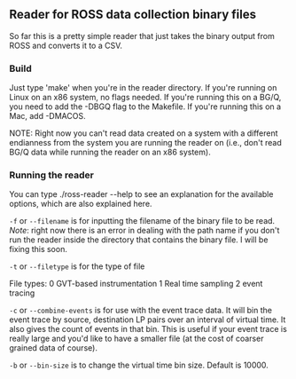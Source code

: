 ## Reader for ROSS data collection binary files

So far this is a pretty simple reader that just takes the binary output from 
ROSS and converts it to a CSV.

### Build

Just type 'make' when you're in the reader directory. 
If you're running on Linux on an x86 system, no flags needed.
If you're running this on a BG/Q, you need to add the -DBGQ flag to the Makefile.
If you're running this on a Mac, add -DMACOS. 

NOTE: Right now you can't read data created on a system with a different endianness
from the system you are running the reader on (i.e., don't read BG/Q data while
running the reader on an x86 system).


### Running the reader

You can type ./ross-reader --help to see an explanation for the available 
options, which are also explained here. 

`-f` or `--filename` is for inputting the filename of the binary file to be read.
*Note*: right now there is an error in dealing with the path name if you don't run the reader inside the directory
that contains the binary file.  I will be fixing this soon.  

`-t` or `--filetype` is for the type of file

File types:
0 GVT-based instrumentation
1 Real time sampling
2 event tracing

`-c` or `--combine-events` is for use with the event trace data.  It will bin the event trace by
source, destination LP pairs  over an interval of virtual time.  It also gives the count of events
in that bin. This is useful if your event trace is really large and you'd like to have a smaller file
(at the cost of coarser grained data of course).

`-b` or `--bin-size` is to change the virtual time bin size.  Default is 10000.


